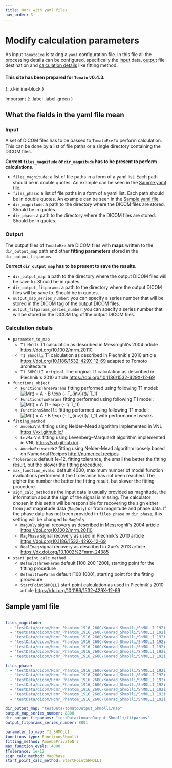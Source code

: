 ```yaml
---
title: Work with yaml files
nav_order: 3
---
```


# Modify calculation parameters

As input `TomatoExe` is taking a `yaml` configuration file. In this file all the processing details can be configured, specifically the [input](#input) data, [output](#output) file destination and [calculation details](#calculation-details) like fitting method.

#### This site has been prepared for `Tomato` v0.4.3.
{: .d-inline-block }

Important
{: .label .label-green }

## What the fields in the yaml file mean

### Input

A set of DICOM files has to be passed to `TomatoExe` to perform calculation. This can be done by a list of file paths or a single directory containing the DICOM files.

**Correct `files_magnitude` or `dir_magnitude` has to be present to perform calculations.**

* `files_magnitude`: a list of file paths in a form of a yaml list. Each path should be in double quotes. An example can be seen in the [Sample yaml file](#sample-yaml-file).
* `files_phase`: a list of file paths in a form of a yaml list. Each path should be in double quotes. An example can be seen in the [Sample yaml file](#sample-yaml-file).
* `dir_magnitude`: a path to the directory where the DICOM files are stored. Should be in quotes.
* `dir_phase`: a path to the directory where the DICOM files are stored. Should be in quotes.

### Output

The output files of `TomatoExe` are DICOM files with **maps** written to the `dir_output_map` path and other **fitting parameters** stored in the `dir_output_fitparams`.

**Correct `dir_output_map` has to be present to save the results.**

* `dir_output_map`: a path to the directory where the output DICOM files will be save to. Should be in quotes.
* `dir_output_fitparams`: a path to the directory where the output DICOM files will be save to. Should be in quotes.
* `output_map_series_number`: you can specify a series number that will be stored in the DICOM tag of the output DICOM files.
* `output_fitparams_series_number`: you can specify a series number that will be stored in the DICOM tag of the output DICOM files.

### Calculation details

* `parameter_to_map`
  * `T1_Molli` T1 calculation as described in Messroghli's 2004 article https://doi.org/10.1002/mrm.20110
  * `T1_Shmolli` T1 calculation as described in Piechnik's 2010 article https://doi.org/10.1186/1532-429X-12-69 adapted to Tomoto architecture
  * `T1_SHMOLLI_original` The original T1 calculation as described in Piechnik's 2010 article https://doi.org/10.1186/1532-429X-12-69
* `functions_object`
  * `FunctionsThreeParams` fitting performed using following T1 model: <img src="https://latex.codecogs.com/gif.latex?M(t)&space;=&space;A&space;-&space;B&space;\exp&space;(-&space;T_{inv}(t)/&space;T_1)" title="M(t) = A - B \exp (- T_{inv}(t)/ T_1)" />
  * `FunctionsTwoParams` fitting performed using following T1 model: <img src="https://latex.codecogs.com/gif.latex?M(t)&space;=&space;A&space;(1&space;-&space;exp&space;(-&space;t/&space;T_1))" title="M(t) = A (1 - exp (- t/ T_1))" />
  * `FunctionsShmolli` fitting performed using following T1 model: <img src="https://latex.codecogs.com/gif.latex?M(t)&space;=&space;A&space;-&space;B&space;\exp&space;(-&space;T_{inv}(t)/&space;T_1)" title="M(t) = A - B \exp (- T_{inv}(t)/ T_1)" /> with performance tweaks
* `fitting_method`
  * `AmoebaVnl` fitting using Nelder–Mead algorithm implemented in VNL <https://vxl.github.io/>
  * `LevMarVnl` fitting using Levenberg–Marquardt algorithm implemented in VNL <https://vxl.github.io/>
  * `AmoebaPrivateNr2` fitting using Nelder–Mead algorithm loosely based on Numerical Recipes <http://numerical.recipes>
* `fTolerance`: default 1e-12, fitting tolerance, the small the better the fitting result, but the slower the fitting procedure.
* `max_function_evals`: default 4000, maximum number of model function evaluations performed if the fTolerance has not been reached. The gigher the number the better the fitting result, but slower the fitting procedure.
* `sign_calc_method` as the input data is usually provided as magnitude, the information about the sign of the signal is missing. The calculator chosen in this settin will be responsible for recovering the sign either from just magnitude data (`MagOnly`) or from magnitude and phase data. If the phase data has not been provided in `files_phase` or `dir_phase`, this setting will be changed to `MagOnly`.
  * `MagOnly` signal recovery as described in Messroghli's 2004 article https://doi.org/10.1002/mrm.20110
  * `MagPhase` signal recovery as used in Piechnik's 2010 article https://doi.org/10.1186/1532-429X-12-69
  * `RealImag` signal recovery as described in Xue's 2013 article https://dx.doi.org/10.1002%2Fmrm.24385
* `start_point_calc_method`
  * `DefaultThreeParam` default [100 200 1200], starting point for the fitting procedure
  * `DefaultTwoParam` default [100 1000], starting point for the fitting procedure
  * `StartPointSHMOLLI` start point calculation as used in Piechnik's 2010 article https://doi.org/10.1186/1532-429X-12-69

## Sample yaml file

```yaml

files_magnitude:
  - "testData/dicom/Hcmr_Phantom_1916_260C/Konrad_Shmolli/ShMOLLI_192i_e11_12/IM-0001-0001.dcm"
  - "testData/dicom/Hcmr_Phantom_1916_260C/Konrad_Shmolli/ShMOLLI_192i_e11_12/IM-0001-0002.dcm"
  - "testData/dicom/Hcmr_Phantom_1916_260C/Konrad_Shmolli/ShMOLLI_192i_e11_12/IM-0001-0003.dcm"
  - "testData/dicom/Hcmr_Phantom_1916_260C/Konrad_Shmolli/ShMOLLI_192i_e11_12/IM-0001-0004.dcm"
  - "testData/dicom/Hcmr_Phantom_1916_260C/Konrad_Shmolli/ShMOLLI_192i_e11_12/IM-0001-0005.dcm"
  - "testData/dicom/Hcmr_Phantom_1916_260C/Konrad_Shmolli/ShMOLLI_192i_e11_12/IM-0001-0006.dcm"
  - "testData/dicom/Hcmr_Phantom_1916_260C/Konrad_Shmolli/ShMOLLI_192i_e11_12/IM-0001-0007.dcm"

files_phase:
  - "testData/dicom/Hcmr_Phantom_1916_260C/Konrad_Shmolli/ShMOLLI_192i_e11_13/IM-0002-0001.dcm"
  - "testData/dicom/Hcmr_Phantom_1916_260C/Konrad_Shmolli/ShMOLLI_192i_e11_13/IM-0002-0002.dcm"
  - "testData/dicom/Hcmr_Phantom_1916_260C/Konrad_Shmolli/ShMOLLI_192i_e11_13/IM-0002-0003.dcm"
  - "testData/dicom/Hcmr_Phantom_1916_260C/Konrad_Shmolli/ShMOLLI_192i_e11_13/IM-0002-0004.dcm"
  - "testData/dicom/Hcmr_Phantom_1916_260C/Konrad_Shmolli/ShMOLLI_192i_e11_13/IM-0002-0005.dcm"
  - "testData/dicom/Hcmr_Phantom_1916_260C/Konrad_Shmolli/ShMOLLI_192i_e11_13/IM-0002-0006.dcm"
  - "testData/dicom/Hcmr_Phantom_1916_260C/Konrad_Shmolli/ShMOLLI_192i_e11_13/IM-0002-0007.dcm"

dir_output_map: "testData/tomatoOutput_Shmolli/map"
output_map_series_number: 8800
dir_output_fitparams: "testData/tomatoOutput_Shmolli/fitparams"
output_fitparams_series_number: 8801

parameter_to_map: T1_SHMOLLI
functions_type: FunctionsShmolli
fitting_method: AmoebaPrivateNr2
max_function_evals: 4000
fTolerance: 1e-12
sign_calc_method: MagPhase
start_point_calc_method: StartPointSHMOLLI
```
